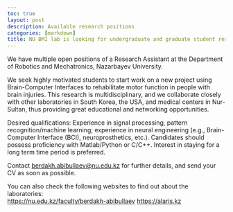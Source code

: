 ```yaml
---
toc: true
layout: post
description: Available research positions 
categories: [markdown]
title: NU BMI lab is looking for undergraduate and graduate student researchers!
---
```

 
We have multiple open positions of a Research Assistant at the Department of Robotics and Mechatronics, Nazarbayev University.

We seek highly motivated students to start work on a new project using Brain-Computer Interfaces to rehabilitate motor function in people with brain injuries. This research is multidisciplinary, and we collaborate closely with other laboratories in South Korea, the USA, and medical centers in Nur-Sultan, thus providing great educational and networking opportunities.

Desired qualifications: Experience in signal processing, pattern recognition/machine learning; experience in neural engineering (e.g., Brain-Computer Interface (BCI), neuroprosthetics, etc.). Candidates should possess proficiency with Matlab/Python or C/C++. Interest in staying for a long term time period is preferred.  

Contact berdakh.abibullaev@nu.edu.kz for further details, and send your CV as soon as possible.  

You can also check the following websites to find out about the laboratories:  
https://nu.edu.kz/faculty/berdakh-abibullaev
https://alaris.kz
